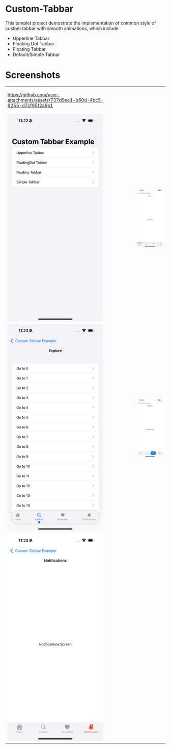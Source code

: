 # Custom-Tabbar

This tamplet project demostrate the implementation of common style of custom tabbar with smooth animations, which include 
- Upperline Tabbar
- Floating Dot Tabbar
- Floating Tabbar
- Default/Simple Tabbar

# Screenshots


<table align="center">
  
   <td>
   

https://github.com/user-attachments/assets/737d9ee1-b60d-4bc5-9255-d7cf95f2a9a1


  </td>
  
  <tr>
    <td><img src="Screenshots/IMG_3395.PNG" width="300"></td>
    <td style="width: 50px;"></td>
    <td><img src="Screenshots/IMG_3396.PNG" width="300"></td>
  </tr>

   <tr>
    <td><img src="Screenshots/IMG_3397.PNG" width="300"></td>
    <td style="width: 50px;"></td>
    <td><img src="Screenshots/IMG_3398.PNG" width="300"></td>
  </tr>

   <tr>
    <td><img src="Screenshots/IMG_3399.PNG" width="300"></td>
    <td style="width: 50px;"></td>
  </tr>
  
</table>
